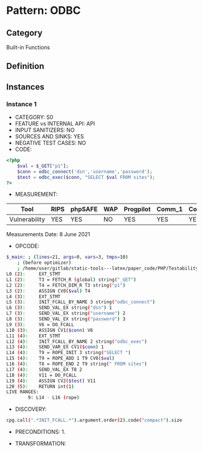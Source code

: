 # Pattern: ODBC

## Category

Built-in Functions

## Definition

## Instances

### Instance 1

- CATEGORY: S0
- FEATURE vs INTERNAL API: API
- INPUT SANITIZERS:  NO
- SOURCES AND SINKS: YES
- NEGATIVE TEST CASES: NO
- CODE:

```php
<?php
    $val = $_GET["p1"];
    $conn = odbc_connect('dsn','username','password');
    $test = odbc_exec($conn, "SELECT $val FROM sites");
?>
```

- MEASUREMENT:

| Tool          | RIPS | phpSAFE | WAP  | Progpilot | Comm_1 | Comm_2 | Correct |
| ------------- | ---- | ------- | ---- | --------- | ------- | --------- | ------- |
| Vulnerability | YES  | YES     | NO   | YES       | YES     | YES       | YES     |
Measurements Date: 8 June 2021

- OPCODE:

```bash
$_main: ; (lines=21, args=0, vars=3, tmps=10)
    ; (before optimizer)
    ; /home/user/gitlab/static-tools---latex/paper_code/PHP/Testability_Patterns/103_odbc/103_odbc.php:1-5
L0 (2):     EXT_STMT
L1 (2):     T3 = FETCH_R (global) string("_GET")
L2 (2):     T4 = FETCH_DIM_R T3 string("p1")
L3 (2):     ASSIGN CV0($val) T4
L4 (3):     EXT_STMT
L5 (3):     INIT_FCALL_BY_NAME 3 string("odbc_connect")
L6 (3):     SEND_VAL_EX string("dsn") 1
L7 (3):     SEND_VAL_EX string("username") 2
L8 (3):     SEND_VAL_EX string("password") 3
L9 (3):     V6 = DO_FCALL
L10 (3):    ASSIGN CV1($conn) V6
L11 (4):    EXT_STMT
L12 (4):    INIT_FCALL_BY_NAME 2 string("odbc_exec")
L13 (4):    SEND_VAR_EX CV1($conn) 1
L14 (4):    T9 = ROPE_INIT 3 string("SELECT ")
L15 (4):    T9 = ROPE_ADD 1 T9 CV0($val)
L16 (4):    T8 = ROPE_END 2 T9 string(" FROM sites")
L17 (4):    SEND_VAL_EX T8 2
L18 (4):    V11 = DO_FCALL
L19 (4):    ASSIGN CV2($test) V11
L20 (5):    RETURN int(1)
LIVE RANGES:
        9: L14 - L16 (rope)
```

- DISCOVERY:

```bash
cpg.call(".*INIT_FCALL.*").argument.order(2).code("compact").size
```

- PRECONDITIONS:
   1.

- TRANSFORMATION: 

```

```

